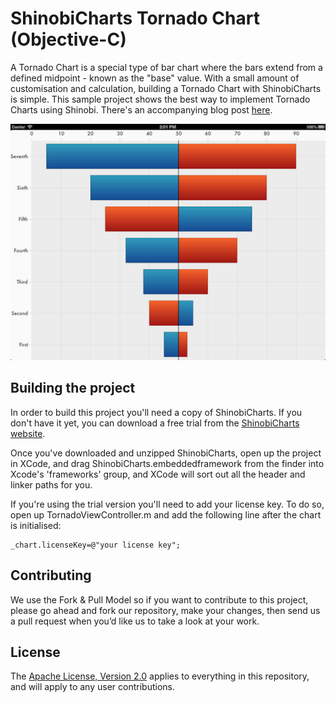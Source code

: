 ShinobiCharts Tornado Chart (Objective-C)
=====================

A Tornado Chart is a special type of bar chart where the bars extend from a defined midpoint - known as the "base" value. With a small amount of customisation and calculation, building a Tornado Chart with ShinobiCharts is simple. This sample project shows the best way to implement Tornado Charts using Shinobi. There's an accompanying blog post [here](http://www.shinobicontrols.com/blog/posts/2013/06/04/building-a-tornado-chart/).

![Screenshot](screenshot.png?raw=true)

Building the project
------------------

In order to build this project you'll need a copy of ShinobiCharts. If you don't have it yet, you can download a free trial from the [ShinobiCharts website](http://www.shinobicontrols.com/shinobicharts/).

Once you've downloaded and unzipped ShinobiCharts, open up the project in XCode, and drag ShinobiCharts.embeddedframework from the finder into Xcode's 'frameworks' group, and XCode will sort out all the header and linker paths for you.

If you're using the trial version you'll need to add your license key. To do so, open up TornadoViewController.m and add the following line after the chart is initialised:

    _chart.licenseKey=@"your license key";

Contributing
------------

We use the Fork & Pull Model so if you want to contribute to this project, please go ahead and fork our repository, make your changes, then send us a pull request when you’d like us to take a look at your work.

License
-------

The [Apache License, Version 2.0](license.txt) applies to everything in this repository, and will apply to any user contributions.

